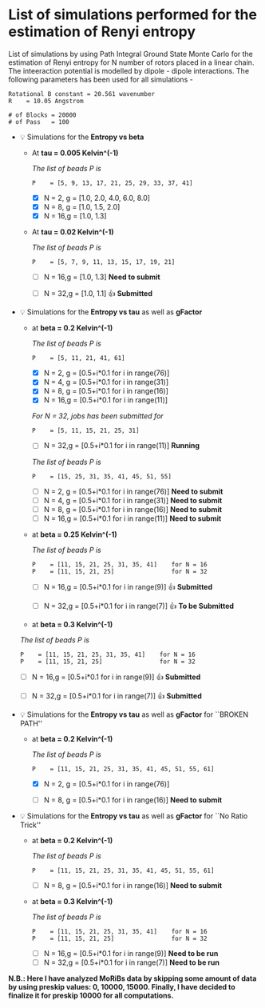 # List of simulations performed for the estimation of Renyi entropy

List of simulations by using Path Integral Ground State Monte Carlo for the estimation of Renyi entropy for N number of rotors placed in a linear chain. The inteeraction potential is modelled by dipole - dipole interactions. The following parameters has been used for all simulations -
 ```
Rotational B constant = 20.561 wavenumber
R    = 10.05 Angstrom
		
# of Blocks = 20000
# of Pass   = 100
```

- :bulb: Simulations for the **Entropy vs beta** 

  - At **tau  = 0.005 Kelvin^(-1)**
  
    _The list of beads P is_
    
    ```
    P    = [5, 9, 13, 17, 21, 25, 29, 33, 37, 41] 
    ```		
		
    - [x] N = 2, g = [1.0, 2.0, 4.0, 6.0, 8.0]
    - [x] N = 8, g = [1.0, 1.5, 2.0]
    - [x] N = 16,g = [1.0, 1.3]  

  - At **tau  = 0.02 Kelvin^(-1)**
  
    _The list of beads P is_
    
    ```
    P    = [5, 7, 9, 11, 13, 15, 17, 19, 21] 
    ```		

    - [ ] N = 16,g = [1.0, 1.3]              **Need to submit**
    - [ ] N = 32,g = [1.0, 1.1] :+1:         **Submitted**  
                     
  
-  :bulb: Simulations for the **Entropy vs tau** as well as **gFactor**
   
   - at **beta  = 0.2 Kelvin^(-1)**	

     _The list of beads P is_
     
      ```
      P    = [5, 11, 21, 41, 61]  
      ```
     
     - [x] N = 2, g = [0.5+i*0.1 for i in range(76)]                      
     - [x] N = 4, g = [0.5+i*0.1 for i in range(31)] 
     - [x] N = 8, g = [0.5+i*0.1 for i in range(16)] 
     - [x] N = 16,g = [0.5+i*0.1 for i in range(11)]
				
     _For N = 32, jobs has been submitted for_
     
      ```
      P    = [5, 11, 15, 21, 25, 31]  
      ```

     - [ ] N = 32,g = [0.5+i*0.1 for i in range(11)]  **Running**
     
     _The list of beads P is_
     
      ```
      P    = [15, 25, 31, 35, 41, 45, 51, 55]  
      ```
     
     - [ ] N = 2, g = [0.5+i*0.1 for i in range(76)]  **Need to submit**                    
     - [ ] N = 4, g = [0.5+i*0.1 for i in range(31)]  **Need to submit**
     - [ ] N = 8, g = [0.5+i*0.1 for i in range(16)]  **Need to submit**
     - [ ] N = 16,g = [0.5+i*0.1 for i in range(11)]  **Need to submit**
     
   - at **beta  = 0.25 Kelvin^(-1)**	

     _The list of beads P is_
     
     ```
     P    = [11, 15, 21, 25, 31, 35, 41]    for N = 16 
     P    = [11, 15, 21, 25]                for N = 32
     ```
     
     - [ ] N = 16,g = [0.5+i*0.1 for i in range(9)]  :+1:         **Submitted**
     - [ ] N = 32,g = [0.5+i*0.1 for i in range(7)]  :+1:         **To be Submitted**    
          
				
    - at **beta  = 0.3 Kelvin^(-1)**	

     _The list of beads P is_
     
     ```
     P    = [11, 15, 21, 25, 31, 35, 41]    for N = 16 
     P    = [11, 15, 21, 25]                for N = 32
     ```
     
     - [ ] N = 16,g = [0.5+i*0.1 for i in range(9)]  :+1:         **Submitted**
     - [ ] N = 32,g = [0.5+i*0.1 for i in range(7)]  :+1:         **Submitted**    
     
     
-  :bulb: Simulations for the **Entropy vs tau** as well as **gFactor** for ``BROKEN PATH''
   
   - at **beta  = 0.2 Kelvin^(-1)**	

     _The list of beads P is_
     
      ```
      P    = [11, 15, 21, 25, 31, 35, 41, 45, 51, 55, 61]  
      ```
     
     - [x] N = 2, g = [0.5+i*0.1 for i in range(76)]                      
     - [ ] N = 8, g = [0.5+i*0.1 for i in range(16)] **Need to submit**
     			
			
-  :bulb: Simulations for the **Entropy vs tau** as well as **gFactor** for ``No Ratio Trick''
   
   - at **beta  = 0.2 Kelvin^(-1)**	

     _The list of beads P is_
     
      ```
      P    = [11, 15, 21, 25, 31, 35, 41, 45, 51, 55, 61]  
      ```
     
     - [ ] N = 8, g = [0.5+i*0.1 for i in range(16)] **Need to submit**		
     
   - at **beta  = 0.3 Kelvin^(-1)**	

     _The list of beads P is_
     
     ```
     P    = [11, 15, 21, 25, 31, 35, 41]    for N = 16 
     P    = [11, 15, 21, 25]                for N = 32
     ```
     
     - [ ] N = 16,g = [0.5+i*0.1 for i in range(9)]               **Need to be run**
     - [ ] N = 32,g = [0.5+i*0.1 for i in range(7)]               **Need to be run**   

**N.B.: Here I have analyzed MoRiBs data by skipping some amount of data by using preskip values: 0, 10000, 15000. Finally, I have decided to finalize it for preskip 10000 for all computations.**
